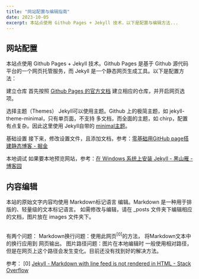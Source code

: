 ```yaml
---
title: "网站配置与编辑指南"
date: 2023-10-05
excerpt: 本站点使用 Github Pages + Jekyll 技术，以下是配置与编辑方法...
---
```

## 网站配置
本站点使用 Github Pages + Jekyll 技术。Github Pages 是基于 Github 源代码平台的一个网页托管服务，而 Jekyll 是一个静态网页生成工具。以下是配置方法：

建立仓库
首先按照 [Github Pages 的官方文档](https://docs.github.com/en/pages/quickstart) 建立相应的仓库，并开启网页选项。

选择主题（Themes）
Jekyll可以使用主题。Github 上的极简主题，如 jekyll-theme-minimal，只有单页面，不支持 多文档，而全面的主题，如 chirp，配置有点复杂。因此这里使用 Jekyll自带的 [ minimal主题](https://github.com/jekyll/minima)。

基础设置
接下来，修改设置文件，且添加文档，参考：[零基础用GitHub page搭建静态博客 - 掘金](https://juejin.cn/post/6994577145557155854)

本地调试
如果要本地预览网站，参考：[在 Windows 系统上安装 Jekyll - 黑山雁 - 博客园](https://www.cnblogs.com/xjtu-blacksmith/p/install-jekyll-on-windows.html)

## 内容编辑
本站的原始文字内容均使用 Markdown标记语言 编辑。Markdown 是一种用于排版的、轻量级的文本标记语言。
如需修改与编辑，请在 _posts 文件夹下编辑相应的文档，图片放在 images 文件夹下。

<br>
有两个问题：
Markdown换行问题：使用此网页<sup>[0]</sup>的方法， 将Markdown文本中的换行应用到 网页输出。
图片路径问题：图片在本地编辑时 一般使用相对路径，但是在网页上这个路径会发生变化。目前还没有找到好的解决方法。
<br>

参考：
[0]  [Jekyll - Markdown with line feed is not rendered in HTML - Stack Overflow](https://stackoverflow.com/q/52762454)
